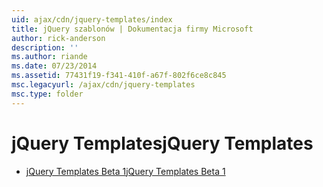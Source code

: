 ```yaml
---
uid: ajax/cdn/jquery-templates/index
title: jQuery szablonów | Dokumentacja firmy Microsoft
author: rick-anderson
description: ''
ms.author: riande
ms.date: 07/23/2014
ms.assetid: 77431f19-f341-410f-a67f-802f6ce8c845
msc.legacyurl: /ajax/cdn/jquery-templates
msc.type: folder
---
```

<a name="jquery-templates"></a><span data-ttu-id="5d53d-102">jQuery Templates</span><span class="sxs-lookup"><span data-stu-id="5d53d-102">jQuery Templates</span></span>
====================
- [<span data-ttu-id="5d53d-103">jQuery Templates Beta 1</span><span class="sxs-lookup"><span data-stu-id="5d53d-103">jQuery Templates Beta 1</span></span>](cdnjquerytemplatesbeta1.md)

